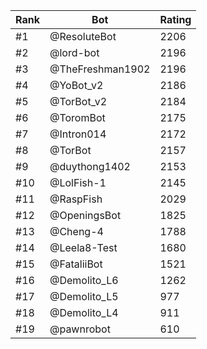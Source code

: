 Rank|Bot|Rating
---|---|---
#1|@ResoluteBot|2206
#2|@lord-bot|2196
#3|@TheFreshman1902|2196
#4|@YoBot_v2|2186
#5|@TorBot_v2|2184
#6|@ToromBot|2175
#7|@Intron014|2172
#8|@TorBot|2157
#9|@duythong1402|2153
#10|@LolFish-1|2145
#11|@RaspFish|2029
#12|@OpeningsBot|1825
#13|@Cheng-4|1788
#14|@Leela8-Test|1680
#15|@FataliiBot|1521
#16|@Demolito_L6|1262
#17|@Demolito_L5|977
#18|@Demolito_L4|911
#19|@pawnrobot|610
